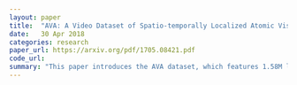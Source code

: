 ```yaml
---
layout: paper
title:  "AVA: A Video Dataset of Spatio-temporally Localized Atomic Visual Action"
date:   30 Apr 2018
categories: research
paper_url: https://arxiv.org/pdf/1705.08421.pdf
code_url: 
summary: "This paper introduces the AVA dataset, which features 1.58M labels for 80 atomic visual actions across 430 15-minute video clips, with precise spatio-temporal and person-specific annotations. Unlike previous datasets, AVA emphasizes atomic actions, detailed annotations throughout longer videos, continuity of persons across clips, and varied action representations from movies. The authors highlight the challenges in action recognition and introduce a novel localization approach that surpasses existing benchmarks but shows modest performance on AVA (15.6% mAP), indicating the need for advanced video understanding methods."
---
```


